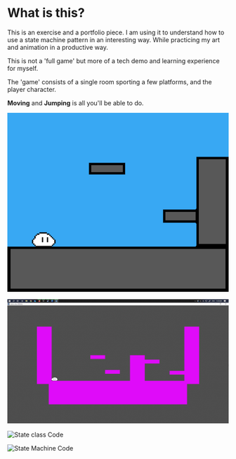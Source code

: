 # What is this?
This is an exercise and a portfolio piece. I am using it to understand how to use a state machine pattern in an interesting way. While practicing my art and animation in a productive way.

This is not a 'full game' but more of a tech demo and learning experience for myself. 

The 'game' consists of a single room sporting a few platforms, and the player character.

**Moving** and **Jumping** is all you'll be able to do.

![mockup](mockup.png)


![demo](https://github.com/WobblyRonnoc/SideScroller/blob/main/State%20Machine%20demo.gif)


![State class Code](https://github.com/WobblyRonnoc/SideScroller/blob/main/state.gd)

![State Machine Code](https://github.com/WobblyRonnoc/SideScroller/blob/jump/state_machine.gd)
